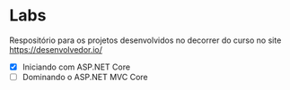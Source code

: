# Labs
 Respositório para os projetos desenvolvidos no decorrer do curso no site https://desenvolvedor.io/

- [x] Iniciando com ASP.NET Core
- [ ] Dominando o ASP.NET MVC Core
